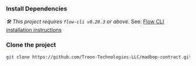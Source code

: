 ### Install Dependencies

_🛠 This project requires `flow-cli v0.28.3` or above._ See: [Flow CLI installation instructions](https://docs.onflow.org/flow-cli)

### Clone the project

```sh
git clone https://github.com/Troon-Technologies-LLC/madbop-contract.git
```
